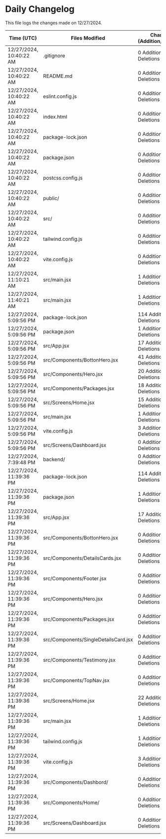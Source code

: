 # Daily Changelog

This file logs the changes made on 12/27/2024.

| Time (UTC)             | Files Modified                    | Changes (Addition/Deletion) |
|------------------------|-----------------------------------|-----------------------------|
| 12/27/2024, 10:40:22 AM | .gitignore | 0 Additions & 0 Deletions |
| 12/27/2024, 10:40:22 AM | README.md | 0 Additions & 0 Deletions |
| 12/27/2024, 10:40:22 AM | eslint.config.js | 0 Additions & 0 Deletions |
| 12/27/2024, 10:40:22 AM | index.html | 0 Additions & 0 Deletions |
| 12/27/2024, 10:40:22 AM | package-lock.json | 0 Additions & 0 Deletions |
| 12/27/2024, 10:40:22 AM | package.json | 0 Additions & 0 Deletions |
| 12/27/2024, 10:40:22 AM | postcss.config.js | 0 Additions & 0 Deletions |
| 12/27/2024, 10:40:22 AM | public/ | 0 Additions & 0 Deletions |
| 12/27/2024, 10:40:22 AM | src/ | 0 Additions & 0 Deletions |
| 12/27/2024, 10:40:22 AM | tailwind.config.js | 0 Additions & 0 Deletions |
| 12/27/2024, 10:40:22 AM | vite.config.js | 0 Additions & 0 Deletions |
| 12/27/2024, 11:10:21 AM | src/main.jsx | 1 Additions & 1 Deletions|
| 12/27/2024, 11:40:21 AM | src/main.jsx | 1 Additions & 1 Deletions|
| 12/27/2024, 5:09:56 PM | package-lock.json | 114 Additions & 0 Deletions|
| 12/27/2024, 5:09:56 PM | package.json | 1 Additions & 0 Deletions|
| 12/27/2024, 5:09:56 PM | src/App.jsx | 17 Additions & 1 Deletions|
| 12/27/2024, 5:09:56 PM | src/Components/BottonHero.jsx | 41 Additions & 17 Deletions|
| 12/27/2024, 5:09:56 PM | src/Components/Hero.jsx | 20 Additions & 2 Deletions|
| 12/27/2024, 5:09:56 PM | src/Components/Packages.jsx | 18 Additions & 3 Deletions|
| 12/27/2024, 5:09:56 PM | src/Screens/Home.jsx | 15 Additions & 6 Deletions|
| 12/27/2024, 5:09:56 PM | src/main.jsx | 1 Additions & 9 Deletions|
| 12/27/2024, 5:09:56 PM | vite.config.js | 3 Additions & 0 Deletions|
| 12/27/2024, 5:09:56 PM | src/Screens/Dashboard.jsx | 0 Additions & 0 Deletions|
| 12/27/2024, 7:39:48 PM | backend/ | 0 Additions & 0 Deletions|
| 12/27/2024, 11:39:36 PM | package-lock.json | 114 Additions & 0 Deletions|
| 12/27/2024, 11:39:36 PM | package.json | 1 Additions & 0 Deletions|
| 12/27/2024, 11:39:36 PM | src/App.jsx | 17 Additions & 1 Deletions|
| 12/27/2024, 11:39:36 PM | src/Components/BottonHero.jsx | 0 Additions & 0 Deletions|
| 12/27/2024, 11:39:36 PM | src/Components/DetailsCards.jsx | 0 Additions & 0 Deletions|
| 12/27/2024, 11:39:36 PM | src/Components/Footer.jsx | 0 Additions & 0 Deletions|
| 12/27/2024, 11:39:36 PM | src/Components/Hero.jsx | 0 Additions & 0 Deletions|
| 12/27/2024, 11:39:36 PM | src/Components/Packages.jsx | 0 Additions & 0 Deletions|
| 12/27/2024, 11:39:36 PM | src/Components/SingleDetailsCard.jsx | 0 Additions & 0 Deletions|
| 12/27/2024, 11:39:36 PM | src/Components/Testimony.jsx | 0 Additions & 0 Deletions|
| 12/27/2024, 11:39:36 PM | src/Components/TopNav.jsx | 0 Additions & 0 Deletions|
| 12/27/2024, 11:39:36 PM | src/Screens/Home.jsx | 22 Additions & 13 Deletions|
| 12/27/2024, 11:39:36 PM | src/main.jsx | 1 Additions & 9 Deletions|
| 12/27/2024, 11:39:36 PM | tailwind.config.js | 1 Additions & 1 Deletions|
| 12/27/2024, 11:39:36 PM | vite.config.js | 3 Additions & 0 Deletions|
| 12/27/2024, 11:39:36 PM | src/Components/Dashbord/ | 0 Additions & 0 Deletions|
| 12/27/2024, 11:39:36 PM | src/Components/Home/ | 0 Additions & 0 Deletions|
| 12/27/2024, 11:39:36 PM | src/Screens/Dashboard.jsx | 0 Additions & 0 Deletions|
